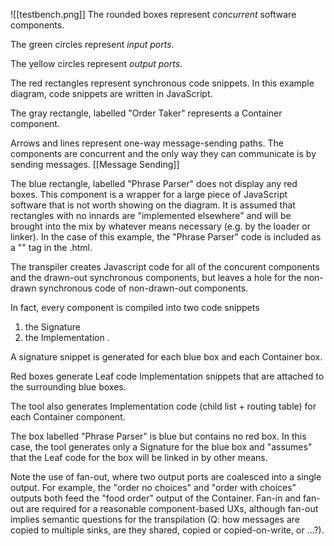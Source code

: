 ![[testbench.png]]
The rounded boxes represent *concurrent* software components.

The green circles represent *input ports*.

The yellow circles represent *output ports*.

The red rectangles represent synchronous code snippets.  In this example diagram, code snippets are written in JavaScript.

The gray rectangle, labelled "Order Taker" represents a Container component.

Arrows and lines represent one-way message-sending paths.  The components are concurrent and the only way they can communicate is by sending messages. [[Message Sending]]

The blue rectangle, labelled "Phrase Parser" does not display any red boxes.  This component is a wrapper for a large piece of JavaScript software that is not worth showing on the diagram.  It is assumed that rectangles with no innards are "implemented elsewhere" and will be brought into the mix by whatever means necessary (e.g. by the loader or linker).  In the case of this example, the "Phrase Parser" code is included as a "<script src=... ></script>" tag in the .html.

The transpiler creates Javascript code for all of the concurent components and the drawn-out synchronous components, but leaves a hole for the non-drawn synchronous code of non-drawn-out components.

In fact, every component is compiled into two code snippets
1. the Signature
2. the Implementation .

A signature snippet is generated for each blue box and each Container box.

Red boxes generate Leaf code Implementation snippets that are attached to the surrounding blue boxes.

The tool also generates Implementation code (child list + routing table) for each Container component.

The box labelled "Phrase Parser" is blue but contains no red box.  In this case, the tool generates only a Signature for the blue box and "assumes" that the Leaf code for the box will be linked in by other means.

Note the use of fan-out, where two output ports are coalesced into a single output.  For example, the "order no choices" and "order with choices" outputs both feed the "food order" output of the Container.  Fan-in and fan-out are required for a reasonable component-based UXs, although fan-out implies semantic questions for the transpilation (Q: how messages are copied to multiple sinks, are they shared, copied or copied-on-write, or ...?).
